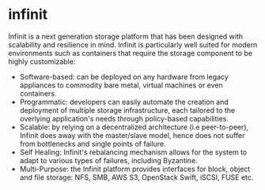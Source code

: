 # infinit
Infinit is a next generation storage platform that has been designed with scalability and resilience in mind. Infinit is particularly well suited for modern environments such as containers that require the storage component to be highly customizable:
- Software-based: can be deployed on any hardware from legacy appliances to commodity bare metal, virtual machines or even containers.
- Programmatic: developers can easily automate the creation and deployment of multiple storage infrastructure, each tailored to the overlying application's needs through policy-based capabilities.
- Scalable: by relying on a decentralized architecture (i.e peer-to-peer), Infinit does away with the master/slave model, hence does not suffer from bottlenecks and single points of failure.
- Self Healing: Infinit's rebalancing mechanism allows for the system to adapt to various types of failures, including Byzantine.
- Multi-Purpose: the Infinit platform provides interfaces for block, object and file storage: NFS, SMB, AWS S3, OpenStack Swift, iSCSI, FUSE etc.
